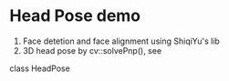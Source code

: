 # Head Pose demo

1. Face detetion and face alignment using ShiqiYu's lib  
2. 3D head pose by cv::solvePnp(), see   

class HeadPose
